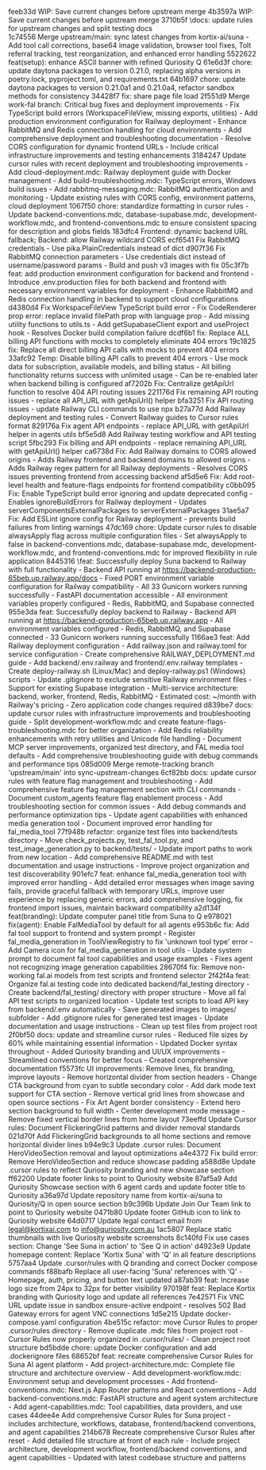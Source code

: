 feeb33d WIP: Save current changes before upstream merge
4b3597a WIP: Save current changes before upstream merge
3710b5f \docs: update rules for upstream changes and split testing docs\
1c74556 Merge upstream/main: sync latest changes from kortix-ai/suna - Add tool call corrections, base64 image validation, browser tool fixes, Tolt referral tracking, test reorganization, and enhanced error handling
5522622 feat(setup): enhance ASCII banner with refined Quriosity Q
61e6d3f chore: update daytona packages to version 0.21.0, replacing alpha versions in poetry.lock, pyproject.toml, and requirements.txt
64b1697 chore: update daytona packages to version 0.21.0a1 and 0.21.0a4, refactor sandbox methods for consistency
34428f7 fix: share page file load
2f551d9 Merge work-fal branch: Critical bug fixes and deployment improvements - Fix TypeScript build errors (WorkspaceFileView, missing exports, utilities) - Add production environment configuration for Railway deployment - Enhance RabbitMQ and Redis connection handling for cloud environments - Add comprehensive deployment and troubleshooting documentation - Resolve CORS configuration for dynamic frontend URLs - Include critical infrastructure improvements and testing enhancements
3184247 Update cursor rules with recent deployment and troubleshooting improvements - Add cloud-deployment.mdc: Railway deployment guide with Docker management - Add build-troubleshooting.mdc: TypeScript errors, Windows build issues - Add rabbitmq-messaging.mdc: RabbitMQ authentication and monitoring - Update existing rules with CORS config, environment patterns, cloud deployment
1067f50 chore: standardize formatting in cursor rules - Update backend-conventions.mdc, database-supabase.mdc, development-workflow.mdc, and frontend-conventions.mdc to ensure consistent spacing for description and globs fields
183dfc4 Frontend: dynamic backend URL fallback; Backend: allow Railway wildcard CORS
ecf6541 Fix RabbitMQ credentials - Use pika.PlainCredentials instead of dict
d907f36 Fix RabbitMQ connection parameters - Use credentials dict instead of username/password params - Build and push v3 images with fix
05c3f7b feat: add production environment configuration for backend and frontend - Introduce .env.production files for both backend and frontend with necessary environment variables for deployment - Enhance RabbitMQ and Redis connection handling in backend to support cloud configurations
d4380d4 Fix WorkspaceFileView TypeScript build error - Fix CodeRenderer prop error: replace invalid filePath prop with language prop - Add missing utility functions to utils.ts - Add getSupabaseClient export and useProject hook - Resolves Docker build compilation failure
dcdf6b1 fix: Replace ALL billing API functions with mocks to completely eliminate 404 errors
19c1825 fix: Replace all direct billing API calls with mocks to prevent 404 errors
33afc92 Temp: Disable billing API calls to prevent 404 errors - Use mock data for subscription, available models, and billing status - All billing functionality returns success with unlimited usage - Can be re-enabled later when backend billing is configured
af7202b Fix: Centralize getApiUrl function to resolve 404 API routing issues
221176d Fix remaining API routing issues - replace all API_URL with getApiUrl() helper
bfa3251 Fix API routing issues - update Railway CLI commands to use npx
b27a77d Add Railway deployment and testing rules - Convert Railway guides to Cursor rules format
829176a Fix agent API endpoints - replace API_URL with getApiUrl helper in agents utils
bf5e5d8 Add Railway testing workflow and API testing script
5fbc293 Fix billing and API endpoints - replace remaining API_URL with getApiUrl() helper
ca6738d Fix: Add Railway domains to CORS allowed origins - Adds Railway frontend and backend domains to allowed origins - Adds Railway regex pattern for all Railway deployments - Resolves CORS issues preventing frontend from accessing backend
af5d5e6 Fix: Add root-level health and feature-flags endpoints for frontend compatibility
c0bb095 Fix: Enable TypeScript build error ignoring and update deprecated config - Enables ignoreBuildErrors for Railway deployment - Updates serverComponentsExternalPackages to serverExternalPackages
31ae5a7 Fix: Add ESLint ignore config for Railway deployment - prevents build failures from linting warnings
47dc169 chore: Update cursor rules to disable alwaysApply flag across multiple configuration files - Set alwaysApply to false in backend-conventions.mdc, database-supabase.mdc, development-workflow.mdc, and frontend-conventions.mdc for improved flexibility in rule application
8445316 \feat: Successfully deploy Suna backend to Railway with full functionality - Backend API running at https://backend-production-65beb.up.railway.app/docs - Fixed PORT environment variable configuration for Railway compatibility - All 33 Gunicorn workers running successfully - FastAPI documentation accessible - All environment variables properly configured - Redis, RabbitMQ, and Supabase connected\
955e3da feat: Successfully deploy backend to Railway - Backend API running at https://backend-production-65beb.up.railway.app - All environment variables configured - Redis, RabbitMQ, and Supabase connected - 33 Gunicorn workers running successfully
1166ae3 feat: Add Railway deployment configuration - Add railway.json and railway.toml for service configuration - Create comprehensive RAILWAY_DEPLOYMENT.md guide - Add backend/.env.railway and frontend/.env.railway templates - Create deploy-railway.sh (Linux/Mac) and deploy-railway.ps1 (Windows) scripts - Update .gitignore to exclude sensitive Railway environment files - Support for existing Supabase integration - Multi-service architecture: backend, worker, frontend, Redis, RabbitMQ - Estimated cost: ~/month with Railway's pricing - Zero application code changes required
d839be7 docs: update cursor rules with infrastructure improvements and troubleshooting guide - Split development-workflow.mdc and create feature-flags-troubleshooting.mdc for better organization - Add Redis reliability enhancements with retry utilities and Unicode file handling - Document MCP server improvements, organized test directory, and FAL media tool defaults - Add comprehensive troubleshooting guide with debug commands and performance tips
085d009 Merge remote-tracking branch 'upstream/main' into sync-upstream-changes
6cf82bb docs: update cursor rules with feature flag management and troubleshooting - Add comprehensive feature flag management section with CLI commands - Document custom_agents feature flag enablement process - Add troubleshooting section for common issues - Add debug commands and performance optimization tips - Update agent capabilities with enhanced media generation tool - Document improved error handling for fal_media_tool
77f948b refactor: organize test files into backend/tests directory - Move check_projects.py, test_fal_tool.py, and test_image_generation.py to backend/tests/ - Update import paths to work from new location - Add comprehensive README.md with test documentation and usage instructions - Improve project organization and test discoverability
901efc7 feat: enhance fal_media_generation tool with improved error handling - Add detailed error messages when image saving fails, provide graceful fallback with temporary URLs, improve user experience by replacing generic errors, add comprehensive logging, fix frontend import issues, maintain backward compatibility
a2d134f feat(branding): Update computer panel title from Suna to Q
e978021 fix(agent): Enable FalMediaTool by default for all agents
e953b6c fix: Add fal tool support to frontend and system prompt - Register fal_media_generation in ToolViewRegistry to fix 'unknown tool type' error - Add Camera icon for fal_media_generation in tool utils - Update system prompt to document fal tool capabilities and usage examples - Fixes agent not recognizing image generation capabilities
28670f4 fix: Remove non-working fal.ai models from test scripts and frontend selector
2f42f4a feat: Organize fal.ai testing code into dedicated backend/fal_testing directory - Create backend/fal_testing/ directory with proper structure - Move all fal API test scripts to organized location - Update test scripts to load API key from backend/.env automatically - Save generated images to images/ subfolder - Add .gitignore rules for generated test images - Update documentation and usage instructions - Clean up test files from project root
2f0bf50 docs: update and streamline cursor rules - Reduced file sizes by 60% while maintaining essential information - Updated Docker syntax throughout - Added Quriosity branding and UI/UX improvements - Streamlined conventions for better focus - Created comprehensive documentation
f5573fc UI improvements: Remove lines, fix branding, improve layouts - Remove horizontal divider from section headers - Change CTA background from cyan to subtle secondary color - Add dark mode text support for CTA section - Remove vertical grid lines from showcase and open source sections - Fix Art Agent border consistency - Extend hero section background to full width - Center development mode message - Remove fixed vertical border lines from home layout
73eeffd Update Cursor rules: Document FlickeringGrid patterns and divider removal standards
021d70f Add FlickeringGrid backgrounds to all home sections and remove horizontal divider lines
b94e9c3 Update .cursor rules: Document HeroVideoSection removal and layout optimizations
a4e4372 Fix build error: Remove HeroVideoSection and reduce showcase padding
a588d8e Update .cursor rules to reflect Quriosity branding and new showcase section
ff62200 Update footer links to point to Quriosity website
87af5a9 Add Quriosity Showcase section with 6 agent cards and update footer title to Quriosity
a36a97d Update repository name from kortix-ai/suna to Quriosity/Q in open source section
b9c396b Update Join Our Team link to point to Quriosity website
0471b80 Update footer GitHub icon to link to Quriosity website
64d0717 Update legal contact email from legal@kortixai.com to info@quriosity.com.au
1ac5807 Replace static thumbnails with live Quriosity website screenshots
8c140fd Fix use cases section: Change 'See Suna in action' to 'See Q in action'
d4923e9 Update homepage content: Replace 'Kortix Suna' with 'Q' in all feature descriptions
5757aa4 Update .cursor/rules with Q branding and correct Docker compose commands
f88bafb Replace all user-facing 'Suna' references with 'Q' - Homepage, auth, pricing, and button text updated
a87ab39 feat: Increase logo size from 24px to 32px for better visibility
970198f feat: Replace Kortix branding with Quriosity logo and update all references
7e42571 Fix VNC URL update issue in sandbox ensure-active endpoint - resolves 502 Bad Gateway errors for agent VNC connections
1d5e215 Update docker-compose.yaml configuration
4be515c refactor: move Cursor Rules to proper .cursor/rules directory - Remove duplicate .mdc files from project root - Cursor Rules now properly organized in .cursor/rules/ - Clean project root structure
bd5bdde chore: update Docker configuration and add .dockerignore files
68652bf feat: recreate comprehensive Cursor Rules for Suna AI agent platform - Add project-architecture.mdc: Complete file structure and architecture overview - Add development-workflow.mdc: Environment setup and development processes - Add frontend-conventions.mdc: Next.js App Router patterns and React conventions - Add backend-conventions.mdc: FastAPI structure and agent system architecture - Add agent-capabilities.mdc: Tool capabilities, data providers, and use cases
44dee4e Add comprehensive Cursor Rules for Suna project - includes architecture, workflows, database, frontend/backend conventions, and agent capabilities
214b678 Recreate comprehensive Cursor Rules after reset - Add detailed file structure at front of each rule - Include project architecture, development workflow, frontend/backend conventions, and agent capabilities - Updated with latest codebase structure and patterns
